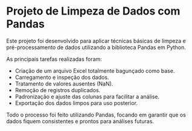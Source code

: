 # Projeto de Limpeza de Dados com Pandas

Este projeto foi desenvolvido para aplicar técnicas básicas de limpeza e pré-processamento de dados utilizando a biblioteca Pandas em Python.

As principais tarefas realizadas foram:

- Criação de um arquivo Excel totalmente bagunçado como base.
- Carregamento e inspeção dos dados.
- Tratamento de valores ausentes (NaN).
- Remoção de registros duplicados.
- Padronização e ajuste das colunas para facilitar a análise.
- Exportação dos dados limpos para uso posterior.

Todo o processo foi feito utilizando Pandas, focando em garantir que os dados fiquem consistentes e prontos para análises futuras.
